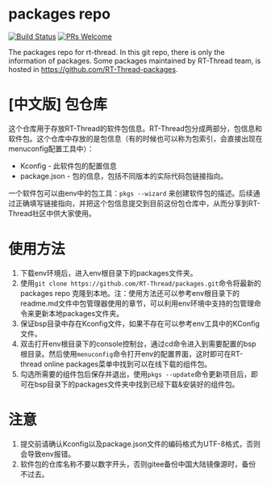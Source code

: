 # packages repo

[![Build Status](https://travis-ci.org/RT-Thread/packages.svg)](https://travis-ci.org/RT-Thread/packages)
[![PRs Welcome](https://img.shields.io/badge/PRs-welcome-brightgreen.svg?style=flat)](https://github.com/RT-Thread/packages/pulls)

The packages repo for rt-thread. In this git repo, there is only the information of packages. Some packages maintained by RT-Thread team, is hosted in https://github.com/RT-Thread-packages.

# [中文版] 包仓库

这个仓库用于存放RT-Thread的软件包信息。RT-Thread包分成两部分，包信息和软件包。这个仓库中存放的是包信息（有的时候也可以称为包索引，会直接出现在menuconfig配置工具中）：

* Kconfig - 此软件包的配置信息
* package.json - 包的信息，包括不同版本的实际代码包链接指向。

一个软件包可以由env中的包工具：`pkgs --wizard` 来创建软件包的描述。后续通过正确填写链接指向，并把这个包信息提交到目前这份包仓库中，从而分享到RT-Thread社区中供大家使用。

# 使用方法
1. 下载env环境后，进入env根目录下的packages文件夹。
2. 使用`git clone https://github.com/RT-Thread/packages.git`命令将最新的packages repo 克隆到本地。注：使用方法还可以参考env根目录下的readme.md文件中包管理器使用的章节，可以利用env环境中支持的包管理命令来更新本地packages文件夹。
3. 保证bsp目录中存在Kconfig文件，如果不存在可以参考env工具中的KConfig文件。
4. 双击打开env根目录下的console控制台，通过cd命令进入到需要配置的bsp根目录。然后使用`menuconfig`命令打开env的配置界面，这时即可在RT-thread online packages菜单中找到可以在线下载的组件包。
5. 勾选所需要的组件包后保存并退出，使用`pkgs --update`命令更新项目后，即可在bsp目录下的packages文件夹中找到已经下载&安装好的组件包。

# 注意
1. 提交前请确认Kconfig以及package.json文件的编码格式为UTF-8格式，否则会导致env报错。
2. 软件包的仓库名称不要以数字开头，否则gitee备份中国大陆镜像源时，备份不过去。

